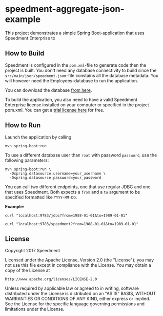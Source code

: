 # speedment-aggregate-json-example
This project demonstrates a simple Spring Boot-application that uses Speedment Enterprise to 

## How to Build
Speedment is configured in the `pom.xml`-file to generate code then the project is built. You don't need any database connectivity to build since the `src/main/json/speedment.json`-file constains all the database metadata. You will however need the Employees-database to run the application.

You can download the database [from here](https://dev.mysql.com/doc/employee/en/).

To build the application, you also need to have a valid Speedment Enterprise license installed on your computer or specified in the project pom.xml. You can get a [trial license here](https://speedment.com/initializer) for free.

## How to Run
Launch the application by calling:

```shell
mvn spring-boot:run
```

To use a different database user than `root` with password `password`, use the following parameters:

```shell
mvn spring-boot:run \
  -Dspring.datasource.username=your_username \
  -Dspring.datasource.password=your_password
```

You can call two different endpoints, one that use regular JDBC and one that uses Speedment. Both expects a `from` and a `to` argument to be specified formatted like `YYYY-MM-DD`.

**Example:**

```shell
curl "localhost:9783/jdbc?from=1988-01-01&to=1989-01-01"
```

```shell
curl "localhost:9783/speedment?from=1988-01-01&to=1989-01-01"
```

## License
Copyright 2017 Speedment

Licensed under the Apache License, Version 2.0 (the "License");
you may not use this file except in compliance with the License.
You may obtain a copy of the License at

    http://www.apache.org/licenses/LICENSE-2.0

Unless required by applicable law or agreed to in writing, software
distributed under the License is distributed on an "AS IS" BASIS,
WITHOUT WARRANTIES OR CONDITIONS OF ANY KIND, either express or implied.
See the License for the specific language governing permissions and
limitations under the License.
